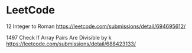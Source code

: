 # LeetCode

12 Integer to Roman https://leetcode.com/submissions/detail/694695612/

1497 Check If Array Pairs Are Divisible by k  https://leetcode.com/submissions/detail/688423133/

